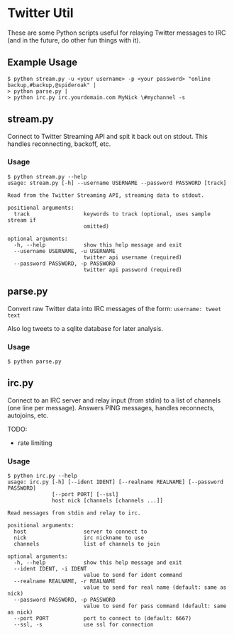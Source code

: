 Twitter Util
============

These are some Python scripts useful for relaying Twitter messages to IRC (and
in the future, do other fun things with it).


Example Usage
-------------

    $ python stream.py -u <your username> -p <your password> "online backup,#backup,@spideroak" |
    > python parse.py |
    > python irc.py irc.yourdomain.com MyNick \#mychannel -s


stream.py
---------

Connect to Twitter Streaming API and spit it back out on stdout. This handles
reconnecting, backoff, etc.

### Usage

    $ python stream.py --help
    usage: stream.py [-h] --username USERNAME --password PASSWORD [track]

    Read from the Twitter Streaming API, streaming data to stdout.

    positional arguments:
      track                 keywords to track (optional, uses sample stream if
                            omitted)

    optional arguments:
      -h, --help            show this help message and exit
      --username USERNAME, -u USERNAME
                            twitter api username (required)
      --password PASSWORD, -p PASSWORD
                            twitter api password (required)


parse.py
--------

Convert raw Twitter data into IRC messages of the form: `username: tweet text`

Also log tweets to a sqlite database for later analysis.

### Usage

    $ python parse.py


irc.py
------

Connect to an IRC server and relay input (from stdin) to a list of channels (one line per message). Answers PING messages, handles reconnects, autojoins, etc.

TODO:

- rate limiting

### Usage

    $ python irc.py --help
    usage: irc.py [-h] [--ident IDENT] [--realname REALNAME] [--password PASSWORD]
                  [--port PORT] [--ssl]
                  host nick [channels [channels ...]]

    Read messages from stdin and relay to irc.

    positional arguments:
      host                  server to connect to
      nick                  irc nickname to use
      channels              list of channels to join

    optional arguments:
      -h, --help            show this help message and exit
      --ident IDENT, -i IDENT
                            value to send for ident command
      --realname REALNAME, -r REALNAME
                            value to send for real name (default: same as nick)
      --password PASSWORD, -p PASSWORD
                            value to send for pass command (default: same as nick)
      --port PORT           port to connect to (default: 6667)
      --ssl, -s             use ssl for connection
